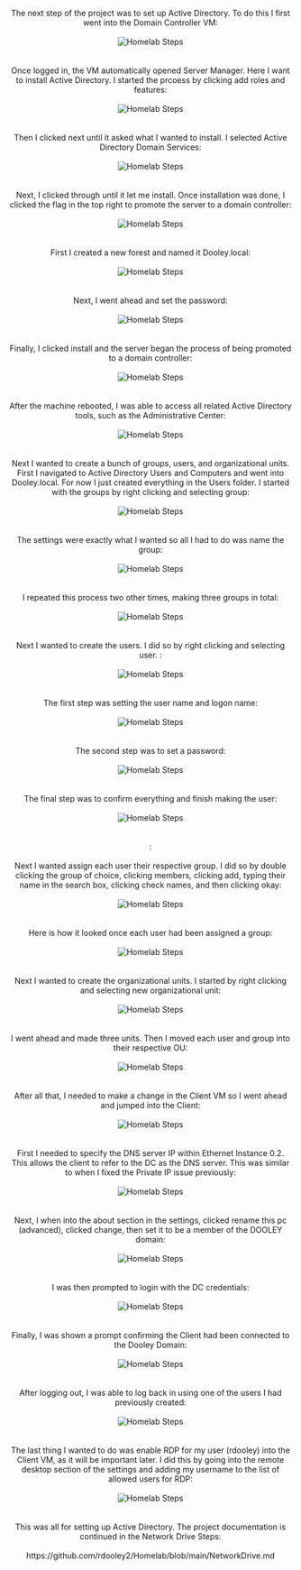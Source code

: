 <p align="center">
The next step of the project was to set up Active Directory. To do this I first went into the Domain Controller VM: <br/><br />
<img src="https://i.imgur.com/58rEzxr.png" alt="Homelab Steps">
<br />
<br />
<br />
Once logged in, the VM automatically opened Server Manager. Here I want to install Active Directory. I started the prcoess by clicking add roles and features: <br/><br />
<img src="https://i.imgur.com/VGNRKLW.png" alt="Homelab Steps">
<br />
<br />
<br />
Then I clicked next until it asked what I wanted to install. I selected Active Directory Domain Services: <br/><br />
<img src="https://i.imgur.com/ixR6S7W.png" alt="Homelab Steps">
<br />
<br />
<br />
Next, I clicked through until it let me install. Once installation was done, I clicked the flag in the top right to promote the server to a domain controller: <br/><br />
<img src="https://i.imgur.com/WzmNrB5.png" alt="Homelab Steps">
<br />
<br />
<br />
First I created a new forest and named it Dooley.local: <br/><br />
<img src="https://i.imgur.com/QvX6HXJ.png" alt="Homelab Steps">
<br />
<br />
<br />
Next, I went ahead and set the password: <br/><br />
<img src="https://i.imgur.com/XgjxMSi.png" alt="Homelab Steps">
<br />
<br />
<br />
Finally, I clicked install and the server began the process of being promoted to a domain controller: <br/><br />
<img src="https://i.imgur.com/xaXG76S.png" alt="Homelab Steps">
<br />
<br />
<br />
After the machine rebooted, I was able to access all related Active Directory tools, such as the Administrative Center: <br/><br />
<img src="https://i.imgur.com/7a1zrnC.png" alt="Homelab Steps">
<br />
<br />
<br />
Next I wanted to create a bunch of groups, users, and organizational units. First I navigated to Active Directory Users and Computers and went into Dooley.local. For now I just created everything in the Users folder. I started with the groups by right clicking and selecting group: <br/><br />
<img src="https://i.imgur.com/HkfOR0d.png" alt="Homelab Steps">
<br />
<br />
<br />
The settings were exactly what I wanted so all I had to do was name the group: <br/><br />
<img src="https://i.imgur.com/LCyWlNc.png" alt="Homelab Steps">
<br />
<br />
<br />
I repeated this process two other times, making three groups in total: <br/><br />
<img src="https://i.imgur.com/RGAG43f.png" alt="Homelab Steps">
<br />
<br />
<br />
Next I wanted to create the users. I did so by right clicking and selecting user. : <br/><br />
<img src="https://i.imgur.com/b0FiPkY.png" alt="Homelab Steps">
<br />
<br />
<br />
The first step was setting the user name and logon name: <br/><br />
<img src="https://i.imgur.com/ZW0OBqa.png" alt="Homelab Steps">
<br />
<br />
<br />
The second step was to set a password: <br/><br />
<img src="https://i.imgur.com/ch2oRA7.png" alt="Homelab Steps">
<br />
<br />
<br />
The final step was to confirm everything and finish making the user: <br/><br />
<img src="https://i.imgur.com/zZ4itN4.png" alt="Homelab Steps">
<br />
<br />
<br />
: <br/><br />
Next I wanted assign each user their respective group. I did so by double clicking the group of choice, clicking members, clicking add, typing their name in the search box, clicking check names, and then clicking okay: <br/><br />
<img src="https://i.imgur.com/nFhHkxf.png" alt="Homelab Steps">
<br />
<br />
<br />
Here is how it looked once each user had been assigned a group: <br/><br />
<img src="https://i.imgur.com/IgJQaO5.png" alt="Homelab Steps">
<br />
<br />
<br />
Next I wanted to create the organizational units. I started by right clicking and selecting new organizational unit: <br/><br />
<img src="https://i.imgur.com/KSudUPy.png" alt="Homelab Steps">
<br />
<br />
<br />
I went ahead and made three units. Then I moved each user and group into their respective OU: <br/><br />
<img src="https://i.imgur.com/jTDvnvH.png" alt="Homelab Steps">
<br />
<br />
<br />
After all that, I needed to make a change in the Client VM so I went ahead and jumped into the Client: <br/><br />
<img src="https://i.imgur.com/s37qx1g.png" alt="Homelab Steps">
<br />
<br />
<br />
First I needed to specify the DNS server IP within Ethernet Instance 0.2. This allows the client to refer to the DC as the DNS server. This was similar to when I fixed the Private IP issue previously: <br/><br />
<img src="https://i.imgur.com/jMvT0nj.png" alt="Homelab Steps">
<br />
<br />
<br />
Next, I when into the about section in the settings, clicked rename this pc (advanced), clicked change, then set it to be a member of the DOOLEY domain: <br/><br />
<img src="https://i.imgur.com/GSp5ZC0.png" alt="Homelab Steps">
<br />
<br />
<br />
I was then prompted to login with the DC credentials: <br/><br />
<img src="https://i.imgur.com/MWKfXZQ.png" alt="Homelab Steps">
<br />
<br />
<br />
Finally, I was shown a prompt confirming the Client had been connected to the Dooley Domain: <br/><br />
<img src="https://i.imgur.com/eSxhYxa.png" alt="Homelab Steps">
<br />
<br />
<br />
After logging out, I was able to log back in using one of the users I had previously created: <br/><br />
<img src="https://i.imgur.com/coSpXxv.png" alt="Homelab Steps">
<br />
<br />
<br />
The last thing I wanted to do was enable RDP for my user (rdooley) into the Client VM, as it will be important later. I did this by going into the remote desktop section of the settings and adding my username to the list of allowed users for RDP: <br/><br />
<img src="https://i.imgur.com/7xdEgnh.png" alt="Homelab Steps">
<br />
<br />
<br />
This was all for setting up Active Directory. The project documentation is continued in the Network Drive Steps: <br/><br />
https://github.com/rdooley2/Homelab/blob/main/NetworkDrive.md

